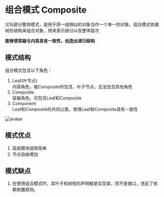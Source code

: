# 组合模式 Composite

又叫部分整体模式，是用于把一组相似的对象当作一个单一的对象。组合模式依据树形结构来组合对象，用来表示部分以及整体层次

**能够使容器与内容具有一致性，创造出递归结构**

## 模式结构
组合模式包含以下角色：
1. Leaf(叶节点)   
内容角色，被Composite所包含，叶子节点，无法包含其他角色   
2. Composite   
容器角色，可包含Leaf和Composite
3. Component  
Leaf和Composite的共同父类，使得Leaf和Composite具有一致性

![avatar](https://github.com/nowmore/resource/blob/master/dp/composite.jpg?raw=true)

## 模式优点
1. 高层模块调用简单
2. 节点自由增加

## 模式缺点
1. 在使用组合模式时，其叶子和树枝的声明都是实现类，而不是接口，违反了依赖倒置原则。
